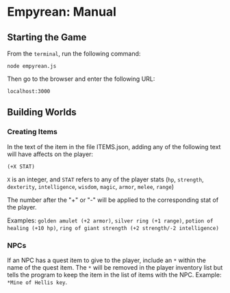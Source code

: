 # Empyrean: Manual

## Starting the Game

From the `terminal`, run the following command:

    node empyrean.js

Then go to the browser and enter the following URL:

    localhost:3000

## Building Worlds

### Creating Items

In the text of the item in the file ITEMS.json, adding any of the following text will have affects on the player:

    (+X STAT)

`X` is an integer, and `STAT` refers to any of the player stats (`hp`, `strength`, `dexterity`, `intelligence`, `wisdom`, `magic`, `armor`, `melee`, `range`)

The number after the "+" or "-" will be applied to the corresponding stat of the player.

Examples: `golden amulet (+2 armor)`, `silver ring (+1 range)`, `potion of healing (+10 hp)`, `ring of giant strength (+2 strength/-2 intelligence)`

### NPCs

If an NPC has a quest item to give to the player, include an `*` within the name of the quest item. The `*` will be removed in the player inventory list but tells the program to keep the item in the list of items with the NPC. Example: `*Mine of Hellis key`.
